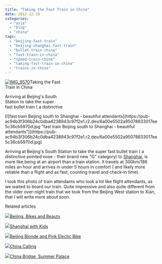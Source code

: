 ```yaml
---
title: "Taking the Fast Train in China"
date: 2012-12-10
categories: 
  - "asia"
  - "blog"
  - "china"
tags: 
  - "beijing-fast-train"
  - "beijing-shanghai-fast-train"
  - "bullet-train-china"
  - "fast-train-in-china"
  - "speed-train-china"
  - "taking-fast-train-in-china"
  - "trains-in-china"
---
```


[![IMG_9570](https://pub-ac94b3f306b24c0dba4238943c97f2e1.r2.dev/6a00e5502a95078833017d3e4ea97a970c.jpg "IMG_9570")](https://pub-ac94b3f306b24c0dba4238943c97f2e1.r2.dev/6a00e5502a95078833017d3e4ea97a970c.jpg)Taking the Fast  
Train in China  
  
Arriving at Beijing's South  
Station to take the super  
fast bullet train ( a distinctive

<!--more--> [![fast train Beijing south to Shanghai - beautiful attendants](https://pub-ac94b3f306b24c0dba4238943c97f2e1.r2.dev/6a00e5502a95078833017ee5c36cb5970d.jpg "fast train Beijing south to Shanghai - beautiful attendants")](https://pub-ac94b3f306b24c0dba4238943c97f2e1.r2.dev/6a00e5502a95078833017ee5c36cb5970d.jpg)  
  
Arriving at Beijing's South Station to take the super fast bullet train ( a distinctive pointed nose - their brand new "G" category) to [Shanghai](http://soultravelers3new.local/2012/12/shanghai-skyline-worlds-best-.html "Shanghai"), is more like being at an airport than a train station. It travels at 300km/186 miles an hour and arrives in under 5 hours in comfort ( and likely more reliable than a flight and as fast, counting travel and check-in time).  
  
  
I took this photo of train attendants who look a lot like flight attendants, as we waited to board our train. Quite impressive and also quite different from the older over-night train that we took from the Beijing West station to Xian, that I will write more about soon.  
  

Related articles

[![](http://i.zemanta.com/126517754_80_80.jpg)](http://soultravelers3new.local/2012/11/beijing-bikes-and-beauty.html)[Beijing, Bikes and Beauty](http://soultravelers3new.local/2012/11/beijing-bikes-and-beauty.html)

[![](http://i.zemanta.com/129131608_80_80.jpg)](http://soultravelers3new.local/2012/11/shanghai-with-kids.html)[Shanghai with Kids](http://soultravelers3new.local/2012/11/shanghai-with-kids.html)

[![](http://i.zemanta.com/128866481_80_80.jpg)](http://soultravelers3new.local/2012/11/beijing-blonde-and-pink-electic-bike.html)[Beijing Blonde and Pink Electic Bike](http://soultravelers3new.local/2012/11/beijing-blonde-and-pink-electic-bike.html)

[![](http://i.zemanta.com/129923404_80_80.jpg)](http://soultravelers3new.local/2012/12/china-calling.html)[China Calling](http://soultravelers3new.local/2012/12/china-calling.html)

[![](http://i.zemanta.com/129469672_80_80.jpg)](http://soultravelers3new.local/2012/12/china-bridge-summer-palace.html)[China Bridge, Summer Palace](http://soultravelers3new.local/2012/12/china-bridge-summer-palace.html)
